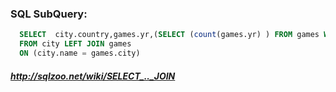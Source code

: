 ### SQL  SubQuery:
```SQL
  SELECT  city.country,games.yr,(SELECT (count(games.yr) ) FROM games WHERE games.city=city.name)
  FROM city LEFT JOIN games
  ON (city.name = games.city)
``` 
       
 ##### http://sqlzoo.net/wiki/SELECT_.._JOIN
